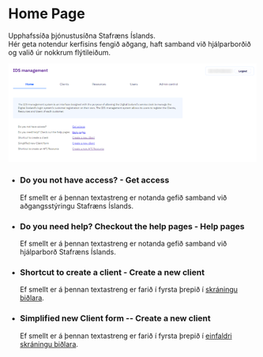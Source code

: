 # Home Page

Upphafssíða þjónustusíðna Stafræns Íslands.  
Hér geta notendur kerfisins fengið aðgang, haft samband við hjálparborðið og valið úr nokkrum flýtileiðum.

![home](images/home.png)

- ### Do you not have access? - Get access

  Ef smellt er á þennan textastreng er notanda gefið samband við aðgangsstýringu Stafræns Íslands.

- ### Do you need help? Checkout the help pages - Help pages

  Ef smellt er á þennan textastreng er notanda gefið samband við hjálparborð Stafræns Íslands.

- ### Shortcut to create a client - Create a new client

  Ef smellt er á þennan textastreng er farið í fyrsta þrepið í [skráningu biðlara](client/README.md).

- ### Simplified new Client form -- Create a new client
  Ef smellt er á þennan textastreng er farið í fyrsta þrepið í
  [einfaldri skráningu biðlara](client/README.md).
